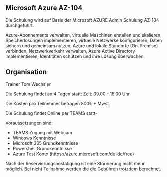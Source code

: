## Microsoft Azure AZ-104

Die Schulung wird auf Basis der Microsoft AZURE Admin Schulung AZ-104 durchgeführt.

Azure-Abonnements verwalten, virtuelle Maschinen erstellen und skalieren, Speicherlösungen implementieren, virtuelle Netzwerke konfigurieren, Daten sichern und gemeinsam nutzen, Azure und lokale Standorte (On-Premise) verbinden, Netzwerkverkehr verwalten, Azure Active Directory implementieren, Identitäten schützen und ihre Lösung überwachen.

## Organisation
Trainer Tom Wechsler 

Die Schulung findet an 4 Tagen statt:
Zeit: 09.00 - 16.00 Uhr

Die Kosten pro Teilnehmer betragen 800€ + Mwst. 

Die Schulung findet Online per TEAMS statt-

Voraussetzungen sind:
- TEAMS Zugang mit Webcam
- Windows Kenntnisse
- Microsoft 365 Grundkenntnisse
- Powershell Grundkenntnisse
- Azure Test Konto (https://azure.microsoft.com/de-de/free)

Nach der Reservierungsbestätigung ist eine Stornierung nicht mehr möglich. Bei nicht Teilnahme
werden die die Gebühren trotzdem berechnet.

